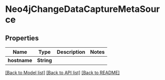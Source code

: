 # Neo4jChangeDataCaptureMetaSource

## Properties
Name | Type | Description | Notes
------------ | ------------- | ------------- | -------------
**hostname** | **String** |  | 

[[Back to Model list]](../README.md#documentation-for-models) [[Back to API list]](../README.md#documentation-for-api-endpoints) [[Back to README]](../README.md)


